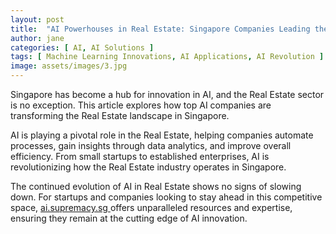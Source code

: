 ```yaml
---
layout: post
title:  "AI Powerhouses in Real Estate: Singapore Companies Leading the Charge"
author: jane
categories: [ AI, AI Solutions ]
tags: [ Machine Learning Innovations, AI Applications, AI Revolution ]
image: assets/images/3.jpg
---
```


Singapore has become a hub for innovation in AI, and the Real Estate sector is no exception. This article explores how top AI companies are transforming the Real Estate landscape in Singapore.

AI is playing a pivotal role in the Real Estate, helping companies automate processes, gain insights through data analytics, and improve overall efficiency. From small startups to established enterprises, AI is revolutionizing how the Real Estate industry operates in Singapore.

The continued evolution of AI in Real Estate shows no signs of slowing down. For startups and companies looking to stay ahead in this competitive space, <a href="https://ai.supremacy.sg" target="_blank"> ai.supremacy.sg </a> offers unparalleled resources and expertise, ensuring they remain at the cutting edge of AI innovation.
